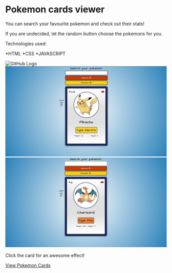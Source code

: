  # Pokemon cards viewer
 
 You can search your favourite pokemon and check out their stats! 
 
 If you are undecided, let the random button choose the pokemons for you.
 
 Technologies used:
 
 *HTML
 *CSS
 *JAVASCRIPT
 
 ![GitHub Logo](/images/preview.png)
 ![GitHub Logo](/images/preview2.png)
 ![GitHub Logo](/images/preview3.png)
 
 Click the card for an awesome effect!
 
[View Pokemon Cards](https://pokemon-cards-viewer.netlify.app/)

